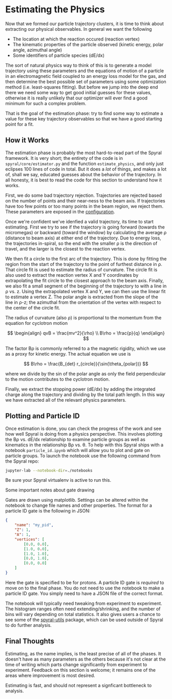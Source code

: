 # Estimating the Physics

Now that we formed our particle trajectory clusters, it is time to think about extracting our physical observables. In general we want the following

- The location at which the reaction occured (reaction vertex)
- The kinematic properties of the particle observed (kinetic energy, polar angle, azimuthal angle)
- Some identifiers of particle species  (dE/dx)

The sort of natural physics way to think of this is to generate a model trajectory using these parameters and the equations of motion of a particle in an electromagnetic field coupled to an energy loss model for the gas, and then determine the best possible set of parameters using some optimization method (i.e. least-squares fitting). But before we jump into the deep end there we need some way to get good initial guesses for these values, otherwise it is really unlikely that our optimizer will ever find a good minimum for such a complex problem.

That is the goal of the estimation phase: try to find some way to estimate a value for these key trajectory observables so that we have a good starting point for a fit.

## How it Works

The estimation phase is probably the most hard-to-read part of the Spyral framework. It is very short; the entirety of the code is in `spyral/core/estimator.py` and the function `estimate_physics`, and only just eclipses 100 lines of code in total. But it does a *lot* of things, and makes a lot of, shall we say, educated guesses about the behavior of the trajectory. In all honesty, it is best to read the code for this section to understand how it works.

First, we do some bad trajectory rejection. Trajectories are rejected based on the number of points and their near-ness to the beam axis. If trajectories have too few points or too many points in the beam region, we reject them. These parameters are exposed in the [configuration](../config/estimate.md).

Once we're confident we've idenfied a valid trajectory, its time to start estimating. First we try to see if the trajectory is going forward (towards the micromegas) or backward (toward the window) by calculating the average &rho; (distance to beam axis) at either end of the trajectory. Due to energy loss, the trajectories in-spiral, so the end with the smaller &rho; is the direction of travel, and the larger is the closest to the reaction vertex.

We then fit a circle to the first arc of the trajectory. This is done by fitting the region from the start of the trajectory to the point of furthest distance in &rho;. That circle fit is used to estimate the radius of curvature. The circle fit is also used to extract the reaction vertex X and Y coordinates by extrapolating the fit circle to the closest approach to the beam axis. Finally, we also fit a small segment of the beginning of the trajectory to with a line in &rho; vs. z. Using the extrapolated vertex X and Y, we can then use the linear fit to estimate a vertex Z. The polar angle is extracted from the slope of the line in &rho;-z; the azimuthal from the orientation of the vertex with respect to the center of the circle fit.

The radius of curvature (also &rho;) is proportional to the momentum from the equation for cyclotron motion

$$
\begin{align}
    qvB = \frac{mv^2}{\rho} \\
    B\rho = \frac{p}{q}
\end{align}
$$

The factor B&rho; is commonly referred to a the magnetic rigidity, which we use as a proxy for kinetic energy. The actual equation we use is

$$
    B\rho = \frac{B_{det} r_{circle}}{\sin(\theta_{polar})}
$$

where we divide by the sin of the polar angle as only the field perpendicular to the motion contributes to the cyclotron motion.

Finally, we extract the stopping power (dE/dx) by adding the integrated charge along the trajectory and dividing by the total path length. In this way we have extracted all of the relevant physics parameters.

## Plotting and Particle ID

Once estimation is done, you can check the progress of the work and see how well Spyral is doing from a physics perspective. This involves plotting the B&rho; vs. dE/dx relationship to examine particle groups as well as kinematics in the relationship B&rho; vs. &theta;. To help with this Spyral ships with a notebook `particle_id.ipynb` which will allow you to plot and gate on particle groups. To launch the notebook use the following command from the Spyral repo:

```bash
jupyter-lab --notebook-dir=./notebooks
```

Be sure your Spyral virtualenv is active to run this.

Some important notes about gate drawing

Gates are drawn using matplotlib. Settings can be altered within the notebook to change file names and other properties. The format for a particle ID gate is the following in JSON:

```json
{
    "name": "my_pid",
    "Z": 1,
    "A": 1,
    "vertices": [
        [0.0, 0.0],
        [1.0, 0.0],
        [1.0, 1.0],
        [0.0, 1.0],
        [0.0, 0.0]
    ]
}
```

Here the gate is specified to be for protons. A particle ID gate is *required* to move on to the final phase. You do not need to use the notebook to make a particle ID gate. You simply need to have a JSON file of the correct format.

The notebook will typically need tweaking from experiment to experiment. The histogram ranges often need extending/shrinking, and the number of bins will vary depending on total statistics. It also gives users a chance to see some of the [spyral-utils](https://github.com/gwm17/spyral-utils/) package, which can be used outside of Spyral to do further analysis.

## Final Thoughts

Estimating, as the name implies, is the least precise of all of the phases. It doesn't have as many parameters as the others because it's not clear at the time of writing which parts change significantly from experiment to experiment. Feedback on this section is welcome; it remains one of the areas where improvement is most desired.

Estimating is fast, and should not represent a signficant bottleneck to analysis.
